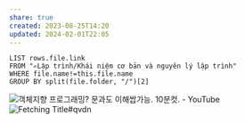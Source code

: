```yaml
---
share: true
created: 2023-08-25T14:20
updated: 2024-02-01T22:05
---
```


```dataview
LIST rows.file.link
FROM "✍️Lập trình/Khái niệm cơ bản và nguyên lý lập trình" 
WHERE file.name!=this.file.name
GROUP BY split(file.folder, "/")[2]
```
![객체지향 프로그래밍? 문과도 이해쌉가능. 10분컷. - YouTube](https://youtu.be/cg1xvFy1JQQ)
![Fetching Title#qvdn](https://youtu.be/pTB0EiLXUC8)
